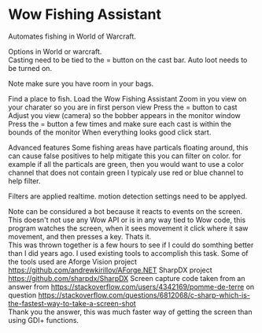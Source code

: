 # Wow Fishing Assistant
Automates fishing in World of Warcraft.

Options in World or warcraft.  
Casting need to be tied to the = button on the cast bar.
Auto loot needs to be turned on.

Note make sure you have room in your bags.

Find a place to fish.
Load the Wow Fishing Assistant
Zoom in you view on your charater so you are in first person view
Press the = button to cast
Adjust you view (camera) so the bobber appears in the monitor window
Press the = button a few times and make sure each cast is within the bounds of the monitor
When everything looks good click start.

Advanced features
Some fishing areas have particals floating around, this can cause false positives
to help mitigate this you can filter on color.
for example if all the particals are green,  then you would want to use a color channel that does not contain green
I typicaly use red or blue channel to help filter.

Filters are applied realtime.   motion detection settings need to be applyed.


Note can be considured a bot because it reacts to events on the screen.  
This doesn't not use any Wow API or is in any way tied to Wow code,  this program watches the screen, when it sees movement it click where it saw movement, and then presses a key.   Thats it.  
This was thrown together is a few hours to see if I could do somthing better than I did years ago.  I used existing tools to accomplish this task. Some of the tools used are 
Aforge Vision project https://github.com/andrewkirillov/AForge.NET
SharpDX project https://github.com/sharpdx/SharpDX
Screen capture code taken from an answer from https://stackoverflow.com/users/4342169/pomme-de-terre on question https://stackoverflow.com/questions/6812068/c-sharp-which-is-the-fastest-way-to-take-a-screen-shot  
Thank you the answer, this was much faster way of getting the screen than using GDI+ functions.
